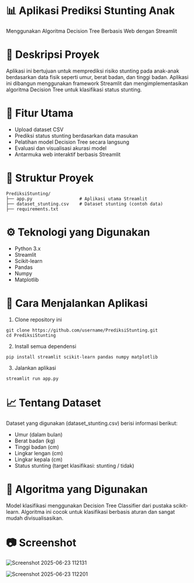 # 📊 Aplikasi Prediksi Stunting Anak
Menggunakan Algoritma Decision Tree Berbasis Web dengan Streamlit

# 📝 Deskripsi Proyek

Aplikasi ini bertujuan untuk memprediksi risiko stunting pada anak-anak berdasarkan data fisik seperti umur, berat badan, dan tinggi badan. Aplikasi ini dibangun menggunakan framework Streamlit dan mengimplementasikan algoritma Decision Tree untuk klasifikasi status stunting.

# 🚀 Fitur Utama

- Upload dataset CSV
- Prediksi status stunting berdasarkan data masukan
- Pelatihan model Decision Tree secara langsung
- Evaluasi dan visualisasi akurasi model
- Antarmuka web interaktif berbasis Streamlit

# 📂 Struktur Proyek

```
PrediksiStunting/
├── app.py                  # Aplikasi utama Streamlit
├── dataset_stunting.csv    # Dataset stunting (contoh data)
├── requirements.txt
```

# ⚙️ Teknologi yang Digunakan

- Python 3.x
- Streamlit
- Scikit-learn
- Pandas
- Numpy
- Matplotlib

# 🔧 Cara Menjalankan Aplikasi
1. Clone repository ini

```
git clone https://github.com/username/PrediksiStunting.git
cd PrediksiStunting
```

2. Install semua dependensi
```
pip install streamlit scikit-learn pandas numpy matplotlib
```

3. Jalankan aplikasi
```
streamlit run app.py
```

# 📈 Tentang Dataset
Dataset yang digunakan (dataset_stunting.csv) berisi informasi berikut:

- Umur (dalam bulan)
- Berat badan (kg)
- Tinggi badan (cm)
- Lingkar lengan (cm)
- Lingkar kepala (cm)
- Status stunting (target klasifikasi: stunting / tidak)

# 🧠 Algoritma yang Digunakan
Model klasifikasi menggunakan Decision Tree Classifier dari pustaka scikit-learn. Algoritma ini cocok untuk klasifikasi berbasis aturan dan sangat mudah divisualisasikan.

# 📷 Screenshot

![Screenshot 2025-06-23 112131](https://github.com/user-attachments/assets/b2357c20-8c3d-4124-8f65-ceac8dec0474)

![Screenshot 2025-06-23 112201](https://github.com/user-attachments/assets/e5bf0517-eb33-4fa6-af55-0aa8eb27e78d)
